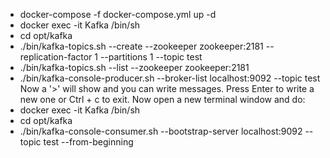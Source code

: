 - docker-compose -f docker-compose.yml up -d
- docker exec -it Kafka /bin/sh
- cd opt/kafka
- ./bin/kafka-topics.sh --create --zookeeper zookeeper:2181 --replication-factor 1 --partitions 1 --topic test
- ./bin/kafka-topics.sh --list --zookeeper zookeeper:2181
- ./bin/kafka-console-producer.sh --broker-list localhost:9092 --topic test
Now a '>' will show and you can write messages. Press Enter to write a new one or Ctrl + c to exit.
Now open a new terminal window and do:
- docker exec -it Kafka /bin/sh
- cd opt/kafka
- ./bin/kafka-console-consumer.sh --bootstrap-server localhost:9092 --topic test --from-beginning

